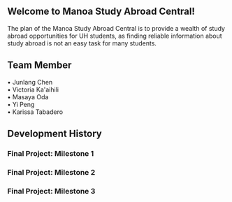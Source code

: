 
## Welcome to Manoa Study Abroad Central!<br>
The plan of the Manoa Study Abroad Central is to provide a wealth of study abroad opportunities for UH students, as finding reliable information about study abroad is not an easy task for many students.

## Team Member
• Junlang Chen<br>
• Victoria Ka'aihili<br>
• Masaya Oda<br>
• Yi Peng<br>
• Karissa Tabadero<br>

## Development History
### Final Project: Milestone 1<br>
### Final Project: Milestone 2<br>
### Final Project: Milestone 3<br>
